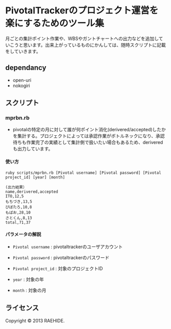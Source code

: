 PivotalTrackerのプロジェクト運営を楽にするためのツール集
======================
月ごとの集計ポイント作業や、WBSやガントチャートへの出力などを追加していこうと思います。出来上がっているものにかんしては、随時スクリプトに記載をしていきます。

dependancy
------
+   open-uri
+   nokogiri
 
スクリプト
------
### mprbn.rb ###
+   pivotalの特定の月に対して誰が何ポイント消化(derivered/accepted)したかを集計する。プロジェクトによっては承認作業がボトルネックになり、承認待ちも作業完了の実績として集計側で扱いたい場合もあるため、deriveredも出力しています。

#### 使い方 ####
    ruby scripts/mprbn.rb [Pivotal username] [Pivotal password] [Pivotal project_id] [year] [month]

    (出力結果）
    name,derivered,accepted
    ITO,12,5
    もちづき,13,5
    ぴぼたろ,10,8
    もばお,28,10
    さとくん,8,13
    total,71,37
    
#### パラメータの解説 ####
+   `Pivotal username` :
    pivotaltrackerのユーザアカウント
 
+   `Pivotal password` :
    pivotaltrackerのパスワード
 
+   `Pivotal project_id` :
    対象のプロジェクトID
 
+   `year` :
    対象の年
    
+   `month` :
    対象の月
 
ライセンス
----------
Copyright &copy; 2013 RAEHIDE.
 
[RAWHIDE.]: http://raw-hide.co.jp
